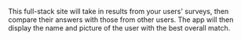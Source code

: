 This full-stack site will take in results from your users' surveys, then compare their answers with those from other users. The app will then display the name and picture of the user with the best overall match. 